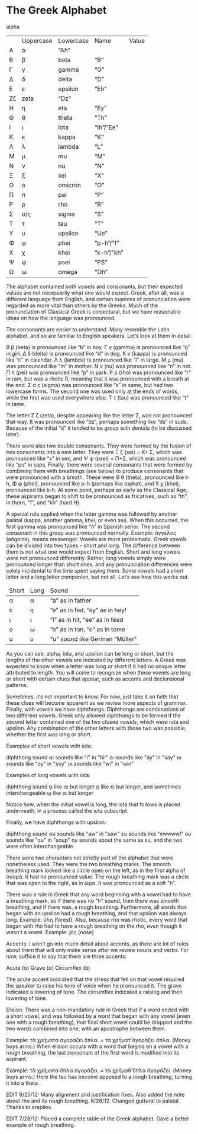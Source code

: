 # The Greek Alphabet

<table>
	<th><td>Uppercase</td><td>Lowercase</td><td>Name</td><td>Value</td></th>
	<tr><td>Α</td><td>α</td>alpha<td>“Ah”</td></tr>
	<tr><td>Β</td><td>β</td><td>beta</td><td>“B”</td></tr>
	<tr><td>Γ</td><td>γ</td><td>gamma</td><td>“G”</td></tr>
	<tr><td>Δ</td><td>δ</td><td>delta</td><td>“D”</td></tr>
	<tr><td>Ε</td><td>ε</td><td>epsilon</td><td>“Eh”</td></tr>
	<tr><td>Ζζ</td><td>zeta</td><td>“Dz”</td></tr>
	<tr><td>Η</td><td>η</td><td>eta</td><td>“Ey”</td></tr>
	<tr><td>Θ</td><td>θ</td><td>theta</td><td>“Th”</td></tr>
	<tr><td>Ι</td><td>ι</td><td>iota</td><td>“Ih”/“Ee”</td></tr>
	<tr><td>Κ</td><td>κ</td><td>kappa</td><td>“K”</td></tr>
	<tr><td>Λ</td><td>λ</td><td>lambda</td><td>“L”</td></tr>
	<tr><td>Μ</td><td>μ</td><td>mu</td><td>“M”</td></tr>
	<tr><td>Ν</td><td>ν</td><td>nu</td><td>“N”</td></tr>
	<tr><td>Ξ</td><td>ξ</td><td>xei</td><td>“X”</td></tr>
	<tr><td>Ο</td><td>ο</td><td>omicron</td><td>“O”</td></tr>
	<tr><td>Π</td><td>π</td><td>pei</td><td>“P”</td></tr>
	<tr><td>Ρ</td><td>ρ</td><td>rho</td><td>“R”</td></tr>
	<tr><td>Σ</td><td>σ/ς</td><td>sigma</td><td>“S”</td></tr>
	<tr><td>Τ</td><td>τ</td><td>tau</td><td>“T”</td></tr>
	<tr><td>Υ</td><td>υ</td><td>upsilon</td><td>“Ue”</td></tr>
	<tr><td>Φ</td><td>φ</td><td>phei</td><td>“p-h”/”f”</td></tr>
	<tr><td>Χ</td><td>χ</td><td>khei</td><td>“k-h”/”kh”</td></tr>
	<tr><td>Ψ</td><td>ψ</td><td>psei</td><td>“PS”</td></tr>
	<tr><td>Ω</td><td>ω</td><td>omega</td><td>“Oh”</td></tr>
</table>

The alphabet contained both vowels and consonants, but their expected values are not necessarily what one would expect. Greek, after all, was a different language from English, and certain nuances of pronunciation were regarded as more vital than others by the Greeks. Much of the pronunciation of Classical Greek is conjectural, but we have reasonable ideas on how the language was pronounced.

The consonants are easier to understand. Many resemble the Latin alphabet, and so are familiar to English speakers. Let’s look at them in detail.

Β β (beta) is pronounced like “b” in boy. Γ γ (gamma) is pronounced like “g” in girl. Δ δ (delta) is pronounced like “d” in dog. Κ κ (kappa) is pronounced like “c” in calendar. Λ λ (lambda) is pronounced like “l” in large. Μ μ (mu) was pronounced like “m” in mother. Ν ν (nu) was pronounced like “n” in not. Π π (pei) was pronounced like “p” in park. Ρ ρ (rho) was pronounced like “r” in ram, but was a rhotic R, meaning that it was pronounced with a breath at the end. Σ σ ς (sigma) was pronounced like “s” in same, but had two lowercase forms. The second one was used only at the ends of words, while the first was used everywhere else. Τ τ (tau) was pronounced like “t” in tame.

The letter Ζ ζ (zeta), despite appearing like the letter Z, was not pronounced that way. It was pronounced like “dz”, perhaps something like “ds” in suds. Because of the initial “d” it tended to be group with dentals (to be discussed later).

There were also two double consonants. They were formed by the fusion of two consonants into a new letter. They were Ξ ξ (xei) = Κ+ Σ, which was pronounced like “x” in sex, and Ψ ψ (psei) = Π+Σ, which was pronounced like “ps” in saps.
Finally, there were several consonants that were formed by combining them with breathings (see below) to produce consonants that were pronounced with a breath. These were Θ θ (theta), pronounced like t-h, Φ φ (phei), pronounced like p-h (perhaps like tophat), and Χ χ (khei), pronounced like k-h. At some point, perhaps as early as the Classical Age, these aspirants began to shift to be pronounced as fricatives, such as “th”, in thorn, “f”, and “kh” (hard H).

A special rule applied when the letter gamma was followed by another palatal (kappa, another gamma, khei, or even xei). When this occurred, the first gamma was pronounced like “ñ” in Spanish señor. The second consonant in this group was pronounced normally. Example: ἄγγελος (añgelos), means messenger.
Vowels are more problematic. Greek vowels can be divided into two types – short and long. The difference between them is not what one would expect from English. Short and long vowels were not pronounced differently. Rather, long vowels simply were pronounced longer than short ones, and any pronunciation differences were solely incidental to the time spent saying them. Some vowels had a short letter and a long letter companion, but not all. Let’s see how this works out.

<table>
	<thead>
	<tr><td>Short</td><td>Long</td><td>Sound</td></tr>
	</thead>
	<tbody>
	<tr><td>α</td><td>α</td><td>“a” as in father
	<tr><td>ε</td><td>η</td><td>“e” as in fed, “ey” as in hey!</td></tr>
	<tr><td>ι</td><td>ι</td><td>“i” as in hit, “ee” as in feed</td></tr>
	<tr><td>ο</td><td>ω</td><td>“o” as in ton, “o” as in tome</td></tr>
	<tr><td>υ</td><td>υ</td><td>“u” sound like German “Müller“</td></tr>
</tbody>
</table>

As you can see, alpha, iota, and upsilon can be long or short, but the lengths of the other vowels are indicated by different letters. A Greek was expected to know when a letter was long or short if it had no unique letter attributed to length. You will come to recognize when these vowels are long or short with certain clues that appear, such as accents and declensional patterns. 

Sometimes, it’s not important to know. For now, just take it on faith that these clues will become apparent as we review more aspects of grammar. Finally, with vowels we have diphthongs. Diphthongs are combinations of two different vowels. Greek only allowed diphthongs to be formed if the second letter contained one of the two closed vowels, which were iota and upsilon. Any combination of the other letters with those two was possible, whether the first was long or short.


Examples of short vowels with iota:

diphthong	sound
αι	sounds like "i" in "hi!"
ει	sounds like "ay" in "say"
οι	sounds like "oy" in "soy"
υι	sounds like "wi" in "win"

Examples of long vowels with iota:

diphthong	sound
ᾳ	like αι but longer
ῃ	like ει but longer, and sometimes interchangeable
ῳ	like οι but longer

Notice how, when the initial vowel is long, the iota that follows is placed underneath, in a process called the iota subscript.

Finally, we have diphthongs with upsilon:

diphthong	sound
αυ	sounds like "aw" in "saw"
ευ	sounds like "ewwww!"
ου	sounds like "ou" in "soup"
ηυ	sounds about the same as ευ, and the two were often interchangeable


There were two characters not strictly part of the alphabet that were nonetheless used. They were the two breathing marks. The smooth breathing mark looked like a circle open on the left, as in the first alpha of ἀγορά. It had no pronounced value. The rough breathing mark was a circle that was open to the right, as in ὥρα. It was pronounced as a soft "h". 

There was a rule in Greek that any word beginning with a vowel had to have a breathing mark, so if there was no "h" sound, then there was smooth breathing, and if there was, a rough breathing. Furthermore, all words that began with an upsilon had a rough breathing, and that upsilon was always long. Example: ὕλη (forest). Also, because rho was rhotic, every word that began with rho had to have a rough breathing on the rho, even though it wasn't a vowel. Example: ῥίς (nose)


Accents: I won’t go into much detail about accents, as there are lot of rules about them that will only make sense after we review nouns and verbs. For now, suffice it to say that there are three accents:

Acute (ά)
Grave (ὰ)
Circumflex (ᾶ)

The acute accent indicated that the stress that fell on that vowel required the speaker to raise his tone of voice when he pronounced it. The grave indicated a lowering of tone. The circumflex indicated a raising and then lowering of tone.

Elision: There was a non-mandatory rule in Greek that if a word ended with a short vowel, and was followed by a word that began with any vowel (even one with a rough breathing), that final short vowel could be dropped and the two words combined into one, with an apostrophe between them.

Example:
τὰ χρήματα ἀγοράζει ὅπλα. = τὰ χρήματ'ἀγοράζει ὅπλα. (Money buys arms.)
When elision occurs with a word that begins on a vowel with a rough breathing, the last consonant of the first word is modified into its aspirant.

Example:
τὰ χρήματα ὅπλα ἀγοράζει. = τὰ χρήμαθ'ὅπλα ἀγοράζει. (Money buys arms.)
Here the tau has become apposed to a rough breathing, turning it into a theta.

EDIT 6/25/12: Many alignment and justification fixes. Also added the note about rho and its rough breathing. 6/26/12. Changed guttural to palatal. Thanks to arapiles.

EDIT 7/28/12: Placed a complete table of the Greek alphabet. Gave a better example of rough breathing.